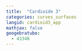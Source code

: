 ```yaml
---
title:  "Cardioide 3"
categories: curves_surfaces
langid: cardioid3_app
mathjax: false
geogebratube:
  - 43348
---
```


<div style="height: 400px;" id="applet_container43348"></div>
